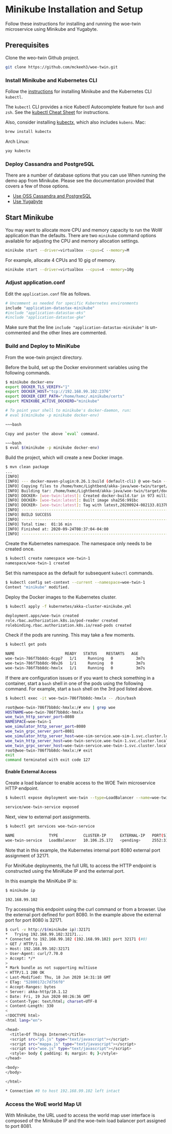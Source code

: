 
# Minikube Installation and Setup

Follow these instructions for installing and running the woe-twin microservice using Minikube and Yugabyte.

## Prerequisites

Clone the weo-twin Github project.

~~~bash
git clone https://github.com/mckeeh3/woe-twin.git
~~~

### Install Minikube and Kubernetes CLI

Follow the [instructions](https://kubernetes.io/docs/tasks/tools/install-minikube/) for installing Minikube and the Kubernetes CLI `kubectl`.

The `kubectl` CLI provides a nice Kubectl Autocomplete feature for `bash` and `zsh`.
See the [kubectl Cheat Sheet](https://kubernetes.io/docs/reference/kubectl/cheatsheet/#kubectl-autocomplete) for instructions.

Also, consider installing [kubectx](https://github.com/ahmetb/kubectx), which also includes `kubens`.
Mac:

~~~bash
brew install kubectx
~~~

Arch Linux:

~~~bash
yay kubectx
~~~

### Deploy Cassandra and PostgreSQL

There are a number of database options that you can use When running the demo app from Minikube. Please see the documentation provided that covers a few of those options.

* [Use OSS Cassandra and PostgreSQL](https://github.com/mckeeh3/woe-sim/blob/master/README-database-cassandrapostgres.md)
* [Use Yugabyte](https://github.com/mckeeh3/woe-sim/blob/master/README-database-yugabyte.md)

## Start Minikube

You may want to allocate more CPU and memory capacity to run the WoW application than the defaults. There are two `minikube` command options available for adjusting the CPU and memory allocation settings.

~~~bash
minikube start --driver=virtualbox --cpus=C --memory=M
~~~

For example, allocate 4 CPUs and 10 gig of memory.

~~~bash
minikube start --driver=virtualbox --cpus=4 --memory=10g
~~~

### Adjust application.conf

Edit the `application.conf` file as follows.

~~~bash
# Uncomment as needed for specific Kubernetes environments
include "application-datastax-minikube"
#include "application-datastax-eks"
#include "application-datastax-gke"
~~~

Make sure that the line `include "application-datastax-minikube"` is un-commented and the other lines are commented.

### Build and Deploy to MiniKube

From the woe-twin project directory.

Before the build, set up the Docker environment variables using the following commands.

~~~bash
$ minikube docker-env
export DOCKER_TLS_VERIFY="1"
export DOCKER_HOST="tcp://192.168.99.102:2376"
export DOCKER_CERT_PATH="/home/hxmc/.minikube/certs"
export MINIKUBE_ACTIVE_DOCKERD="minikube"

# To point your shell to minikube's docker-daemon, run:
# eval $(minikube -p minikube docker-env)

~~~bash

Copy and paster the above `eval` command.

~~~bash
$ eval $(minikube -p minikube docker-env)
~~~

Build the project, which will create a new Docker image.

~~~bash
$ mvn clean package
...
[INFO]
[INFO] --- docker-maven-plugin:0.26.1:build (default-cli) @ woe-twin ---
[INFO] Copying files to /home/hxmc/Lightbend/akka-java/woe-twin/target/docker/woe-twin/build/maven
[INFO] Building tar: /home/hxmc/Lightbend/akka-java/woe-twin/target/docker/woe-twin/tmp/docker-build.tar
[INFO] DOCKER> [woe-twin:latest]: Created docker-build.tar in 973 milliseconds
[INFO] DOCKER> [woe-twin:latest]: Built image sha256:991bc
[INFO] DOCKER> [woe-twin:latest]: Tag with latest,20200924-082133.8137be6
[INFO] ------------------------------------------------------------------------
[INFO] BUILD SUCCESS
[INFO] ------------------------------------------------------------------------
[INFO] Total time:  01:16 min
[INFO] Finished at: 2020-09-24T08:37:04-04:00
[INFO] ------------------------------------------------------------------------
~~~

Create the Kubernetes namespace. The namespace only needs to be created once.

~~~bash
$ kubectl create namespace woe-twin-1
namespace/woe-twin-1 created
~~~

Set this namespace as the default for subsequent `kubectl` commands.

~~~bash
$ kubectl config set-context --current --namespace=woe-twin-1
Context "minikube" modified.
~~~

Deploy the Docker images to the Kubernetes cluster.

~~~bash
$ kubectl apply -f kubernetes/akka-cluster-minikube.yml

deployment.apps/woe-twin created
role.rbac.authorization.k8s.io/pod-reader created
rolebinding.rbac.authorization.k8s.io/read-pods created
~~~

Check if the pods are running. This may take a few moments.

~~~bash
$ kubectl get pods

NAME                      READY   STATUS    RESTARTS   AGE
woe-twin-786f7bb8dc-6cpp7   1/1     Running   0          3m7s
woe-twin-786f7bb8dc-98v26   1/1     Running   0          3m7s
woe-twin-786f7bb8dc-hmxlx   1/1     Running   0          3m7s
~~~

If there are configuration issues or if you want to check something in a container, start a `bash` shell in one of the pods using the following command. For example, start a `bash` shell on the 3rd pod listed above.

~~~bash
$ kubectl exec -it woe-twin-786f7bb8dc-hmxlx -- /bin/bash

root@woe-twin-786f7bb8dc-hmxlx:/# env | grep woe
HOSTNAME=woe-twin-786f7bb8dc-hmxlx
woe_twin_http_server_port=8080
NAMESPACE=woe-twin-1
woe_simulator_http_server_port=8080
woe_twin_grpc_server_port=8081
woe_simulator_http_server_host=woe-sim-service.woe-sim-1.svc.cluster.local
woe_twin_http_server_host=woe-twin-service.woe-twin-1.svc.cluster.local
woe_twin_grpc_server_host=woe-twin-service.woe-twin-1.svc.cluster.local
root@woe-twin-786f7bb8dc-hmxlx:/# exit
exit
command terminated with exit code 127
~~~

#### Enable External Access

Create a load balancer to enable access to the WOE Twin microservice HTTP endpoint.

~~~bash
$ kubectl expose deployment woe-twin --type=LoadBalancer --name=woe-twin-service

service/woe-twin-service exposed
~~~

Next, view to external port assignments.

~~~bash
$ kubectl get services woe-twin-service

NAME               TYPE           CLUSTER-IP      EXTERNAL-IP   PORT(S)                                        AGE
woe-twin-service   LoadBalancer   10.106.25.172   <pending>     2552:31029/TCP,8558:32559/TCP,8080:32171/TCP   5h4m
~~~

Note that in this example, the Kubernetes internal port 8080 external port assignment of 32171.

For MiniKube deployments, the full URL to access the HTTP endpoint is constructed using the MiniKube IP and the external port.

In this example the MiniKube IP is:

~~~bash
$ minikube ip

192.168.99.102
~~~

Try accessing this endpoint using the curl command or from a browser. Use the external port defined for port 8080. In the example above the external port for port 8080 is 32171.

~~~bash
$ curl -v http://$(minikube ip):32171
*   Trying 192.168.99.102:32171...
* Connected to 192.168.99.102 (192.168.99.102) port 32171 (#0)
> GET / HTTP/1.1
> Host: 192.168.99.102:32171
> User-Agent: curl/7.70.0
> Accept: */*
>
* Mark bundle as not supporting multiuse
< HTTP/1.1 200 OK
< Last-Modified: Thu, 18 Jun 2020 14:31:18 GMT
< ETag: "52800172c7d756f0"
< Accept-Ranges: bytes
< Server: akka-http/10.1.12
< Date: Fri, 19 Jun 2020 00:26:36 GMT
< Content-Type: text/html; charset=UTF-8
< Content-Length: 330
<
<!DOCTYPE html>
<html lang="en">

<head>
  <title>Of Things Internet</title>
  <script src="p5.js" type="text/javascript"></script>
  <script src="mappa.js" type="text/javascript"></script>
  <script src="woe.js" type="text/javascript"></script>
  <style> body { padding: 0; margin: 0; }</style>
</head>

<body>
</body>

</html>

* Connection #0 to host 192.168.99.102 left intact
~~~

### Access the WoE world Map UI

With Minikube, the URL used to access the world map user interface is composed of the Minikube IP and the woe-twin load balancer port assigned to port 8081.
